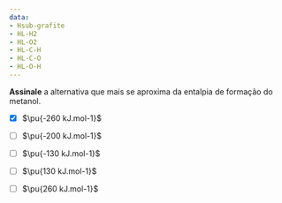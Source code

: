 ```yaml
---
data:
- Hsub-grafite
- HL-H2
- HL-O2
- HL-C-H
- HL-C-O
- HL-O-H
---
```


**Assinale** a alternativa que mais se aproxima da entalpia de formação do metanol.

- [x] $\pu{-260 kJ.mol-1}$
- [ ] $\pu{-200 kJ.mol-1}$
- [ ] $\pu{-130 kJ.mol-1}$
- [ ] $\pu{130 kJ.mol-1}$
- [ ] $\pu{260 kJ.mol-1}$




